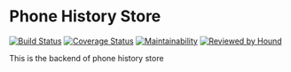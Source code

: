 # Phone History Store
[![Build Status](https://travis-ci.org/de-scholar/phoneHistoryStore-backend.svg?branch=develop)](https://travis-ci.org/de-scholar/phoneHistoryStore-backend) [![Coverage Status](https://coveralls.io/repos/github/de-scholar/phoneHistoryStore-backend/badge.svg?branch=develop)](https://coveralls.io/github/de-scholar/phoneHistoryStore-backend?branch=develop) [![Maintainability](https://api.codeclimate.com/v1/badges/654247fda48d54a834f3/maintainability)](https://codeclimate.com/github/de-scholar/phoneHistoryStore-backend/maintainability) [![Reviewed by Hound](https://img.shields.io/badge/Reviewed_by-Hound-8E64B0.svg)](https://houndci.com)


This is the backend of phone history store
